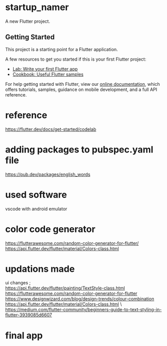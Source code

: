 # startup_namer

A new Flutter project.

## Getting Started

This project is a starting point for a Flutter application.

A few resources to get you started if this is your first Flutter project:

- [Lab: Write your first Flutter app](https://flutter.dev/docs/get-started/codelab)
- [Cookbook: Useful Flutter samples](https://flutter.dev/docs/cookbook)

For help getting started with Flutter, view our
[online documentation](https://flutter.dev/docs), which offers tutorials,
samples, guidance on mobile development, and a full API reference.


# reference 
https://flutter.dev/docs/get-started/codelab

# adding packages to pubspec.yaml file

https://pub.dev/packages/english_words


# used software 

vscode with android emulator


# color code generator 

https://flutterawesome.com/random-color-generator-for-flutter/ \
https://api.flutter.dev/flutter/material/Colors-class.html

# updations made

ui changes ; \
https://api.flutter.dev/flutter/painting/TextStyle-class.html \
https://flutterawesome.com/random-color-generator-for-flutter \
https://www.designwizard.com/blog/design-trends/colour-combination \
https://api.flutter.dev/flutter/material/Colors-class.html \ 
https://medium.com/flutter-community/beginners-guide-to-text-styling-in-flutter-3939085d6607 


# final app






